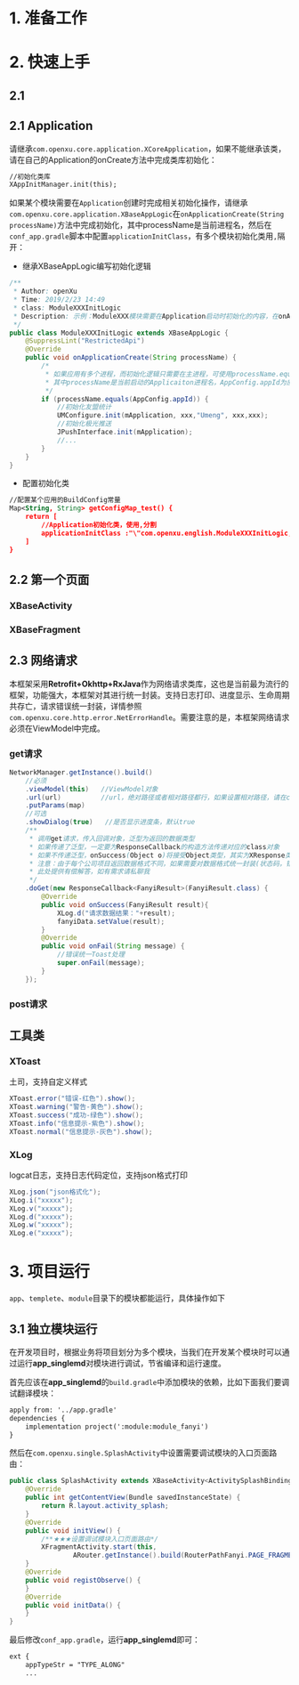 
# 1. 准备工作




# 2. 快速上手

## 2.1 

## 2.1 Application

请继承`com.openxu.core.application.XCoreApplication`，如果不能继承该类，请在自己的Application的onCreate方法中完成类库初始化：
```xml
//初始化类库
XAppInitManager.init(this);
```

如果某个模块需要在`Application`创建时完成相关初始化操作，请继承`com.openxu.core.application.XBaseAppLogic`在`onApplicationCreate(String processName)`方法中完成初始化，其中processName是当前进程名，然后在`conf_app.gradle`脚本中配置`applicationInitClass`，有多个模块初始化类用`,`隔开：

- 继承XBaseAppLogic编写初始化逻辑

```Java
/**
 * Author: openXu
 * Time: 2019/2/23 14:49
 * class: ModuleXXXInitLogic
 * Description: 示例：ModuleXXX模块需要在Application启动时初始化的内容，在onApplicationCreate中完成初始化
 */
public class ModuleXXXInitLogic extends XBaseAppLogic {
    @SuppressLint("RestrictedApi")
    @Override
    public void onApplicationCreate(String processName) {
        /*
         * 如果应用有多个进程，而初始化逻辑只需要在主进程，可使用processName.equals(AppConfig.appId)判断，
         * 其中processName是当前启动的Applicaiton进程名，AppConfig.appId为应用包名（主进程）
         */
        if (processName.equals(AppConfig.appId)) {
            //初始化友盟统计
            UMConfigure.init(mApplication, xxx,"Umeng", xxx,xxx);
            //初始化极光推送
            JPushInterface.init(mApplication);
            //...
        }
    }
}
```

- 配置初始化类

```xml
//配置某个应用的BuildConfig常量
Map<String, String> getConfigMap_test() {
    return [
        //Application初始化类，使用,分割
        applicationInitClass :"\"com.openxu.english.ModuleXXXInitLogic,com.openxu.english.AppInitLogic\""
    ]
}
```

## 2.2 第一个页面

### XBaseActivity

### XBaseFragment


### 

## 2.3 网络请求

本框架采用**Retrofit+Okhttp+RxJava**作为网络请求类库，这也是当前最为流行的框架，功能强大，本框架对其进行统一封装。支持日志打印、进度显示、生命周期共存亡，请求错误统一封装，详情参照`com.openxu.core.http.error.NetErrorHandle`。需要注意的是，本框架网络请求必须在ViewModel中完成。

### get请求

```Java
NetworkManager.getInstance().build()
    //必须
    .viewModel(this)   //ViewModel对象
    .url(url)          //url，绝对路径或者相对路径都行，如果设置相对路径，请在conf_app.gradle中配置baseUrl
    .putParams(map)
    //可选
    .showDialog(true)   //是否显示进度条，默认true
    /**
     * 调用get请求，传入回调对象，泛型为返回的数据类型
     * 如果传递了泛型，一定要为ResponseCallback的构造方法传递对应的class对象
     * 如果不传递泛型，onSuccess(Object o)将接受Object类型，其实为XResponse类型
     * 注意：由于每个公司项目返回数据格式不同，如果需要对数据格式统一封装(状态码，错误信息等)，请参照XResponse，修改ParseDataFunction类重新解析数据，然后将泛型类型全部改为您封装的类型即可
     * 此处提供有偿解答，如有需求请私聊我
     */
    .doGet(new ResponseCallback<FanyiResult>(FanyiResult.class) {
        @Override
        public void onSuccess(FanyiResult result){
            XLog.d("请求数据结果："+result);
            fanyiData.setValue(result);
        }
        @Override
        public void onFail(String message) {
            //错误统一Toast处理
            super.onFail(message);
        }
    });
```

### post请求

## 工具类

### XToast

土司，支持自定义样式

```Java
XToast.error("错误-红色").show();
XToast.warning("警告-黄色").show();
XToast.success("成功-绿色").show();
XToast.info("信息提示-紫色").show();
XToast.normal("信息提示-灰色").show();
```

### XLog

logcat日志，支持日志代码定位，支持json格式打印

```Java
XLog.json("json格式化");
XLog.i("xxxxx");
XLog.v("xxxxx");
XLog.d("xxxxx");
XLog.w("xxxxx");
XLog.e("xxxxx");
```



# 3. 项目运行

`app`、`templete`、`module`目录下的模块都能运行，具体操作如下

## 3.1 独立模块运行

在开发项目时，根据业务将项目划分为多个模块，当我们在开发某个模块时可以通过运行**app_singlemd**对模块进行调试，节省编译和运行速度。

首先应该在**app_singlemd**的`build.gradle`中添加模块的依赖，比如下面我们要调试翻译模块：

```xml
apply from: '../app.gradle'
dependencies {
    implementation project(':module:module_fanyi')
}
```

然后在`com.openxu.single.SplashActivity`中设置需要调试模块的入口页面路由：

```Java
public class SplashActivity extends XBaseActivity<ActivitySplashBinding, XBaseViewModel> {
    @Override
    public int getContentView(Bundle savedInstanceState) {
        return R.layout.activity_splash;
    }
    @Override
    public void initView() {
        /**★★★设置调试模块入口页面路由*/
        XFragmentActivity.start(this,
                ARouter.getInstance().build(RouterPathFanyi.PAGE_FRAGMENT_FANYI));
    }
    @Override
    public void registObserve() {
    }
    @Override
    public void initData() {
    }
}
```

最后修改`conf_app.gradle`，运行**app_singlemd**即可：

```xml
ext {
    appTypeStr = "TYPE_ALONG"
    ...
```

